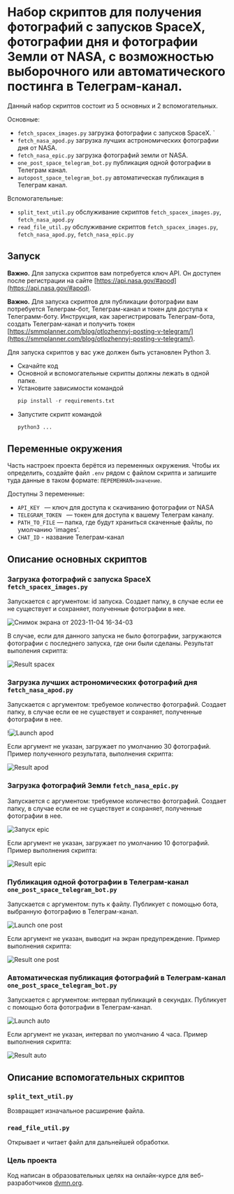 # Набор скриптов для получения фотографий с запусков SpaceX, фотографии дня и фотографии Земли от NASA, с возможностью выборочного или автоматического постинга в Телеграм-канал.


Данный набор скриптов состоит из 5 основных и 2 вспомогательных.  

Основные:  

* `fetch_spacex_images.py` загрузка фотографии с запусков SpaceX. `
* `fetch_nasa_apod.py` загрузка лучших астрономических фотографии дня от NASA. 
* `fetch_nasa_epic.py` загрузка фотографий земли от NASA. 
* `one_post_space_telegram_bot.py` публикация одной фотографии в Телеграм канал.
* `autopost_space_telegram_bot.py` автоматическая публикация в Телеграм канал.
  
Вспомогательные:
* `split_text_util.py` обслуживание скриптов `fetch_spacex_images.py`, `fetch_nasa_apod.py`
* `read_file_util.py` обслуживание скриптов `fetch_spacex_images.py`, `fetch_nasa_apod.py`, `fetch_nasa_epic.py`

## Запуск  

**Важно.** Для запуска скриптов вам потребуется ключ API. Он доступен после регистрации на сайте [https://api.nasa.gov/#apod](https://api.nasa.gov/#apod).  

**Важно.** Для запуска скриптов для публикации фотографии вам потребуется Телеграм-бот, Телеграм-канал и токен для доступа к Телеграмм-боту. Инструкция, как зарегистрировать Телеграм-бота, создать Телеграм-канал и получить токен [https://smmplanner.com/blog/otlozhennyj-posting-v-telegram/](https://smmplanner.com/blog/otlozhennyj-posting-v-telegram/). 

Для запуска скриптов у вас уже должен быть установлен Python 3.

- Скачайте код
- Основной и вспомогательные скрипты должны лежать в одной папке.
- Установите зависимости командой  
  ```python
  pip install -r requirements.txt
  ```
- Запустите скрипт командой  
  ```python
  python3 ...
  ```

## Переменные окружения

Часть настроек проекта берётся из переменных окружения. Чтобы их определить, создайте файл `.env` рядом с файлом скрипта и запишите туда данные в таком формате: `ПЕРЕМЕННАЯ=значение`.

Доступны 3 переменные:
- `API_KEY ` — ключ для доступа к скачиванию фотографии от NASA
- `TELEGRAM_TOKEN ` — токен для доступа к вашему Телеграм каналу.
- `PATH_TO_FILE` — папка, где будут храниться скаченные файлы, по умолчанию 'images'.
- `CHAT_ID` - название Телеграм-канал

## Описание основных скриптов


### Загрузка фотографий с запуска SpaceX `fetch_spacex_images.py`  

Запускается с аргументом: id запуска. Создает папку, в случае если ее не существует и сохраняет, полученные фотографии в нее. 

![Снимок экрана от 2023-11-04 16-34-03](https://github.com/univernik77/TelegramChannel/assets/146747152/1b9bf75d-bf21-4682-a3e5-de2e01b1da54)



В случае, если для данного запуска не было фотографии, загружаются фотографии с последнего запуска, где они были сделаны. Результат выполения скрипта:  

![Result spacex](https://github.com/univernik77/TelegramChannel/assets/146747152/f8a19b88-0c45-41f7-b2b7-d1e380e7f7c4)



### Загрузка лучших астрономических фотографий дня `fetch_nasa_apod.py`  

Запускается с аргументом: требуемое количество фотографий. Создает папку, в случае если ее не существует и сохраняет, полученные фотографии в нее.

!![Launch apod](https://github.com/univernik77/TelegramChannel/assets/146747152/ba2a023c-5f49-43d6-9fdd-49846a56f3e7)


Если аргумент не указан, загружает по умолчанию 30 фотографий. Пример полученного результата, выполнения скрипта:

![Result apod](https://github.com/univernik77/TelegramChannel/assets/146747152/a2564468-f22b-42c6-acc0-efc4750e6d04)


### Загрузка фотографий Земли `fetch_nasa_epic.py`  

Запускается с аргументом: требуемое количество фотографий. Создает папку, в случае если ее не существует и сохраняет, полученные фотографии в нее.

![Запуск epic](https://github.com/univernik77/TelegramChannel/assets/146747152/24a6076a-db2d-49dd-b32c-11bc024bae01)


Если аргумент не указан, загружает по умолчанию 10 фотографий. Пример выполнения скрипта:

![Result epic](https://github.com/univernik77/TelegramChannel/assets/146747152/c66e5df8-1db4-4802-8435-a32e8b7dd72c)
 

### Публикация одной фотографии в Телеграм-канал `one_post_space_telegram_bot.py`  

Запускается с аргументом: путь к файлу. Публикует с помощью бота, выбранную фотографию в Телеграм-канал.

![Launch one post](https://github.com/univernik77/TelegramChannel/assets/146747152/5362970a-9003-4e31-83db-45575f0ecd5d)


Если аргумент не указан, выводит на экран предупреждение. Пример выполнения скрипта:

![Result one post](https://github.com/univernik77/TelegramChannel/assets/146747152/c14fa7ae-1ded-41c8-9dcd-80debc3248c3)


### Автоматическая публикация фотографий в Телеграм-канал `one_post_space_telegram_bot.py`  

Запускается с аргументом: интервал публикаций в секундах. Публикует с помощью бота фотографии в Телеграм-канал.

![Launch auto](https://github.com/univernik77/TelegramChannel/assets/146747152/c4a17734-d6c0-4372-b8ab-c99557545c61)


Если аргумент не указан, интервал по умолчанию 4 часа. Пример выполнения скрипта:

![Result auto](https://github.com/univernik77/TelegramChannel/assets/146747152/3d2eb28c-6e32-40f3-8ef1-6c1718b78467)


## Описание вспомогательных скриптов  

### `split_text_util.py` 

Возвращает изначальное расширение файла. 

### `read_file_util.py`

Открывает и читает файл для дальнейшей обработки.

### Цель проекта

Код написан в образовательных целях на онлайн-курсе для веб-разработчиков [dvmn.org](https://dvmn.org/).
